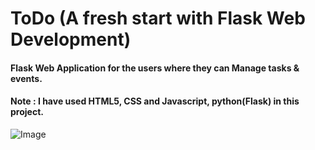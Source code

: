 # ToDo (A fresh start with Flask Web Development)

#### Flask Web Application for the users where they can Manage tasks & events. 

#### Note : I have used HTML5, CSS and Javascript, python(Flask) in this project.


![Image](https://github.com/Anshika15/ToDo/blob/master/todo.gif)
